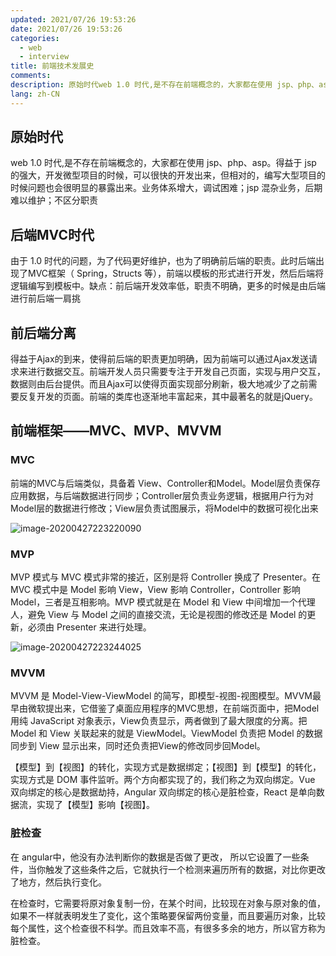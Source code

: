 ```yaml
---
updated: 2021/07/26 19:53:26
date: 2021/07/26 19:53:26
categories: 
  - web
  - interview
title: 前端技术发展史
comments: 
description: 原始时代web 1.0 时代,是不存在前端概念的，大家都在使用 jsp、php、asp。得益于 jsp 的强大，开发微型项目的时候，可以很快的开发出来，但相对的，编写大型项目的时候问题也会很明显的暴露出来。业务体系增大，调试困难；jsp 混杂业务，后期难以维护；不区分职责后端MVC时代
lang: zh-CN
---
```


## 原始时代

web 1.0 时代,是不存在前端概念的，大家都在使用 jsp、php、asp。得益于 jsp 的强大，开发微型项目的时候，可以很快的开发出来，但相对的，编写大型项目的时候问题也会很明显的暴露出来。业务体系增大，调试困难；jsp 混杂业务，后期难以维护；不区分职责

## 后端MVC时代

由于 1.0 时代的问题，为了代码更好维护，也为了明确前后端的职责。此时后端出现了MVC框架（ Spring，Structs 等），前端以模板的形式进行开发，然后后端将逻辑编写到模板中。缺点：前后端开发效率低，职责不明确，更多的时候是由后端进行前后端一肩挑

## 前后端分离

得益于Ajax的到来，使得前后端的职责更加明确，因为前端可以通过Ajax发送请求来进行数据交互。前端开发人员只需要专注于开发自己页面，实现与用户交互，数据则由后台提供。而且Ajax可以使得页面实现部分刷新，极大地减少了之前需要反复开发的页面。前端的类库也逐渐地丰富起来，其中最著名的就是jQuery。

## 前端框架——MVC、MVP、MVVM

### MVC

前端的MVC与后端类似，具备着 View、Controller和Model。Model层负责保存应用数据，与后端数据进行同步；Controller层负责业务逻辑，根据用户行为对Model层的数据进行修改；View层负责试图展示，将Model中的数据可视化出来

![image-20200427223220090](https://static.jiabanmoyu.com/notes/temp/image-20200427223220090.png)

### MVP

MVP 模式与 MVC 模式非常的接近，区别是将 Controller 换成了 Presenter。在 MVC 模式中是 Model 影响 View，View 影响 Controller，Controller 影响 Model，三者是互相影响。MVP 模式就是在 Model 和 View 中间增加一个代理人，避免 View 与 Model 之间的直接交流，无论是视图的修改还是 Model 的更新，必须由 Presenter 来进行处理。

![image-20200427223244025](https://static.jiabanmoyu.com/notes/temp/image-20200427223244025.png)

### MVVM

MVVM 是 Model-View-ViewModel 的简写，即模型-视图-视图模型。MVVM最早由微软提出来，它借鉴了桌面应用程序的MVC思想，在前端页面中，把Model用纯 JavaScript 对象表示，View负责显示，两者做到了最大限度的分离。把 Model 和 View 关联起来的就是 ViewModel。ViewModel 负责把 Model 的数据同步到 View 显示出来，同时还负责把View的修改同步回Model。

【模型】到【视图】的转化，实现方式是数据绑定；【视图】到【模型】的转化，实现方式是 DOM 事件监听。两个方向都实现了的，我们称之为双向绑定。Vue 双向绑定的核心是数据劫持，Angular 双向绑定的核心是脏检查，React 是单向数据流，实现了【模型】影响【视图】。

### 脏检查

在 angular中，他没有办法判断你的数据是否做了更改， 所以它设置了一些条件，当你触发了这些条件之后，它就执行一个检测来遍历所有的数据，对比你更改了地方，然后执行变化。

在检查时，它需要将原对象复制一份，在某个时间，比较现在对象与原对象的值，如果不一样就表明发生了变化，这个策略要保留两份变量，而且要遍历对象，比较每个属性，这个检查很不科学。而且效率不高，有很多多余的地方，所以官方称为 脏检查。
